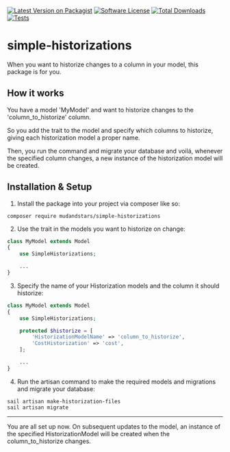 [![Latest Version on Packagist](https://img.shields.io/packagist/v/mudandstars/simple-historizations.svg?style=flat-square)](https://packagist.org/packages/mudandstars/historize-model-changes)
[![Software License](https://img.shields.io/badge/license-MIT-brightgreen.svg?style=flat-square)](LICENSE.md)
[![Total Downloads](https://img.shields.io/packagist/dt/mudandstars/simple-historizations.svg?style=flat-square)](https://packagist.org/packages/mudandstars/historize-model-changes)
[![Tests](https://github.com/mudandstars/simple-historizations/actions/workflows/tests.yml/badge.svg)](https://github.com/mudandstars/simple-historizations/actions/workflows/tests.yml)
# simple-historizations

When you want to historize changes to a column in your model, this package is for you.

## How it works

You have a model 'MyModel' and want to historize changes to the 'column_to_historize' column.

So you add the trait to the model and specify which columns to historize, giving each historization model a proper name.

Then, you run the command and migrate your database and voilá, whenever the specified column changes, a new instance of the historization model will be created.

## Installation & Setup

1. Install the package into your project via composer like so:

```
composer require mudandstars/simple-historizations
```

2. Use the trait in the models you want to historize on change:

```php
class MyModel extends Model
{
    use SimpleHistorizations;

    ...
}
```

3. Specify the name of your Historization models and the column it should historize:

```php
class MyModel extends Model
{
    use SimpleHistorizations;

    protected $historize = [
        'HistorizationModelName' => 'column_to_historize',
        'CostHistorization' => 'cost',
    ];

    ...
}
```

4. Run the artisan command to make the required models and migrations and migrate your database:

```
sail artisan make-historization-files
sail artisan migrate
```

---

You are all set up now. On subsequent updates to the model, an instance of the specified HistorizationModel will be created when the column_to_historize changes.
